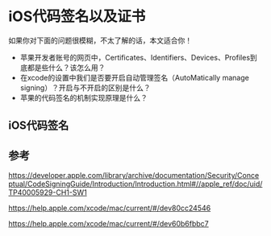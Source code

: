 # iOS代码签名以及证书

如果你对下面的问题很模糊，不太了解的话，本文适合你！

* 苹果开发者账号的网页中，Certificates、Identifiers、Devices、Profiles到底都是些什么？该怎么用？
* 在xcode的设置中我们是否要开启自动管理签名（AutoMatically manage signing）？开启与不开启的区别是什么？
* 苹果的代码签名的机制实现原理是什么？

## iOS代码签名



## 参考

https://developer.apple.com/library/archive/documentation/Security/Conceptual/CodeSigningGuide/Introduction/Introduction.html#//apple_ref/doc/uid/TP40005929-CH1-SW1

https://help.apple.com/xcode/mac/current/#/dev80cc24546

https://help.apple.com/xcode/mac/current/#/dev60b6fbbc7

